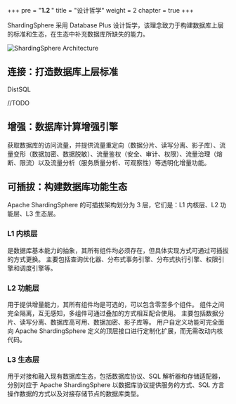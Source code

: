 +++
pre = "<b>1.2 </b>"
title = "设计哲学"
weight = 2
chapter = true
+++

ShardingSphere 采用 Database Plus 设计哲学，该理念致力于构建数据库上层的标准和生态，在生态中补充数据库所缺失的能力。

![ShardingSphere Architecture](https://shardingsphere.apache.org/document/current/img/overview.cn_v2.png)

## 连接：打造数据库上层标准

DistSQL

//TODO

## 增强：数据库计算增强引擎

获取数据库的访问流量，并提供流量重定向（数据分片、读写分离、影子库）、流量变形（数据加密、数据脱敏）、流量鉴权（安全、审计、权限）、流量治理（熔断、限流）以及流量分析（服务质量分析、可观察性）等透明化增量功能。

## 可插拔：构建数据库功能生态

Apache ShardingSphere 的可插拔架构划分为 3 层，它们是：L1 内核层、L2 功能层、L3 生态层。

### L1 内核层

是数据库基本能力的抽象，其所有组件均必须存在，但具体实现方式可通过可插拔的方式更换。
主要包括查询优化器、分布式事务引擎、分布式执行引擎、权限引擎和调度引擎等。

### L2 功能层

用于提供增量能力，其所有组件均是可选的，可以包含零至多个组件。
组件之间完全隔离，互无感知，多组件可通过叠加的方式相互配合使用。
主要包括数据分片、读写分离、数据库高可用、数据加密、影子库等。
用户自定义功能可完全面向 Apache ShardingSphere 定义的顶层接口进行定制化扩展，而无需改动内核代码。

### L3 生态层

用于对接和融入现有数据库生态，包括数据库协议、SQL 解析器和存储适配器，分别对应于 Apache ShardingSphere 以数据库协议提供服务的方式、SQL 方言操作数据的方式以及对接存储节点的数据库类型。
